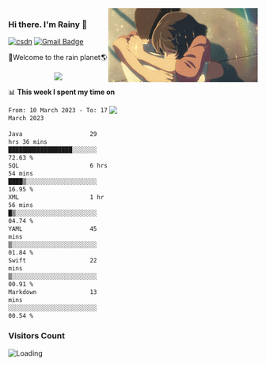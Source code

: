 <img  align='right' height="150" src="https://github.com/LikeRainDay/LikeRainDay/blob/master/pic/img_rain_1.gif?raw=true">



### Hi there. I'm Rainy :lemon:

[![csdn](https://img.shields.io/badge/-csdn-c14438?style=flat-square&logo=c&logoColor=white)](https://blog.csdn.net/qq_15807167)
[![Gmail Badge](https://img.shields.io/badge/-gmail-c14438?style=flat-square&logo=Gmail&logoColor=white&link=mailto:houshuai0816@gmail.com)](mailto:houshuai0816@gmail.com)

🚀Welcome to the rain planet🌎

<center>
<img align='center'  src="https://source.unsplash.com/random/1200x600">
</center>

📊 **This week I spent my time on**

<img align='right'   width="300" src="https://github-readme-stats.vercel.app/api?username=LikeRainDay&show_icons=true&title_color=fff&icon_color=79ff97&text_color=9f9f9f&bg_color=151515&count_private=true">

<!--START_SECTION:waka-->

```text
From: 10 March 2023 - To: 17 March 2023

Java                   29 hrs 36 mins  ██████████████████░░░░░░░   72.63 %
SQL                    6 hrs 54 mins   ████▒░░░░░░░░░░░░░░░░░░░░   16.95 %
XML                    1 hr 56 mins    █▒░░░░░░░░░░░░░░░░░░░░░░░   04.74 %
YAML                   45 mins         ▒░░░░░░░░░░░░░░░░░░░░░░░░   01.84 %
Swift                  22 mins         ▒░░░░░░░░░░░░░░░░░░░░░░░░   00.91 %
Markdown               13 mins         ░░░░░░░░░░░░░░░░░░░░░░░░░   00.54 %
```

<!--END_SECTION:waka-->

### Visitors Count
<img align="left" src = "https://profile-counter.glitch.me/LikeRainDay/count.svg" alt ="Loading">
